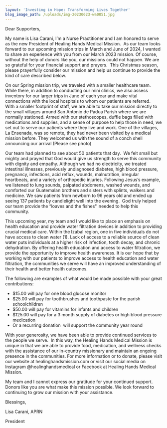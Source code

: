 ```yaml
---
layout: 'Investing in Hope: Transforming Lives Together'
blog_image_path: /uploads/img-20230623-wa0051.jpg
---
```

Dear Supporters,

My name is Lisa Carani, I’m a Nurse Practitioner and I am honored to serve as the new President of Healing Hands Medical Mission.&nbsp; As our team looks forward to our upcoming mission trips in March and June of 2024, I wanted to share an experience with you from our March 2023 mission. Of course, without the help of donors like you, our missions could not happen. We are so grateful for your financial support and prayers.&nbsp; This Christmas season, please prayerfully consider our mission and help us continue to provide the kind of care described below.&nbsp;

On our Spring mission trip, we traveled with a smaller healthcare team.&nbsp; While there, in addition to conducting our mini clinics, we also assess inventory for our larger trips in June of each year and make vital connections with the local hospitals to whom our patients are referred.&nbsp; With a smaller footprint of staff, we are able to take our mission directly to the small villages around San Antonio de Padua Parish where we are normally stationed. Armed with our stethoscopes, duffle bags filled with medications and supplies, and a sense of purpose to help those in need, we set out to serve our patients where they live and work. One of the villages, La Ensenada, was so remote, they had never been visited by a medical mission before. They welcomed us with the sound of a conch shell announcing our arrival (Please see photo)

Our team had planned to see about 50 patients that day.&nbsp; We felt small but mighty and prayed that God would give us strength to serve this community with dignity and empathy. Although we had no electricity, we treated intestinal illnesses, previously undiagnosed diabetes, high blood pressure, pregnancy, infections, acid reflux, wounds, malnutrition, irregular heartbeats, and a variety of orthopedic injuries. Following Jesus’s example, we listened to lung sounds, palpated abdomens, washed wounds, and comforted our Guatemalan brothers and sisters with splints, walkers and medicine. We saw patients from newborn to 96 years old and ended up seeing 137 patients by candlelight well into the evening.&nbsp; God truly helped our team provide the “loaves and the fishes'' needed to help this community.

This upcoming year, my team and I would like to place an emphasis on health education and provide water filtration devices in addition to providing crucial medical care. Within the Izabal region, one in five individuals do not have access to clean water (1). Lack of access to a reliable source of clean water puts individuals at a higher risk of infection, tooth decay, and chronic dehydration. By offering health education and access to water filtration, we provide the opportunity to improve health awareness. It is our hope that by working with our patients to improve access to health education and water filtration, the communities we serve will have an improved understanding of their health and better health outcomes.

The following are examples of what would be made possible with your great contributions:

* $15.00 will pay for one blood glucose monitor
* $25.00 will pay for toothbrushes and toothpaste for the parish schoolchildren&nbsp;
* $50.00 will pay for vitamins for infants and children
* $125.00 will pay for a 3 month supply of diabetes or high blood pressure medication
* Or a recurring donation&nbsp; will support the community year round

With your generosity, we have been able to provide continued services to the people we serve.&nbsp; In this way, the Healing Hands Medical Mission is unique in that we are able to provide food, medication, and wellness checks with the assistance of our in-country missionary and maintain an ongoing presence in the communities. For more information or to donate, please visit our website at healinghandsmission.com or visit our social media on Instagram @healinghandsmedical or Facebook at Healing Hands Medical Mission.&nbsp;

My team and I cannot express our gratitude for your continued support. Donors like you are what make this mission possible. We look forward to continuing to grow our mission with your assistance.&nbsp;

Blessings,&nbsp;

Lisa Carani, APRN&nbsp;&nbsp;

President